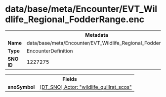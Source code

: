 <h1>data/base/meta/Encounter/EVT_Wildlife_Regional_FodderRange.enc</h1><table><tr><th colspan="100%">Metadata</th></tr><tr><td><b>Name</b></td><td>data/base/meta/Encounter/EVT_Wildlife_Regional_FodderRange.enc</td></tr><tr><td><b>Type</b></td><td>EncounterDefinition</td></tr><tr><td><b>SNO ID</b></td><td>1227275</td></tr></table>

<table><tr><th colspan="100%">Fields</th></tr><tr><td><b>snoSymbol</b></td><td><a href="..\Actor\wildlife_quillrat_scos.acr.md">[DT_SNO] Actor: "wildlife_quillrat_scos"</a></td></tr></table>

